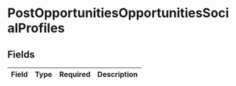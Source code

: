 # PostOpportunitiesOpportunitiesSocialProfiles


## Fields

| Field       | Type        | Required    | Description |
| ----------- | ----------- | ----------- | ----------- |